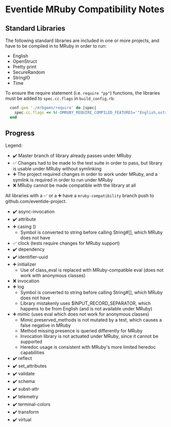 # Eventide MRuby Compatibility Notes

## Standard Libraries

The following standard libraries are included in one or more projects, and have to be compiled in to MRuby in order to run:

- English
- OpenStruct
- Pretty print
- SecureRandom
- StringIO
- Time

To ensure the require statement (i.e. `require "pp"`) functions, the libraries must be added to `spec.cc.flags` in `build_config.rb`:

```ruby
  conf.gem './mrbgems/require' do |spec|
    spec.cc.flags << %(-DMRUBY_REQUIRE_COMPILED_FEATURES='"English,ostruct,pp,securerandom,stringio,time"')
  end
```

## Progress

Legend:
- :heavy_check_mark: Master branch of library already passes under MRuby
- :white_check_mark: Changes had to be made to the test suite in order to pass, but library is usable under MRuby without symlinking
- :heavy_plus_sign: The project required changes in order to work under MRuby, and a symlink is required in order to run under MRuby
- :x: MRuby cannot be made compatible with the library at all

All libraries with a :white_check_mark: or a :heavy_plus_sign: have a `mruby-compatibility` branch push to github.com/eventide-project.

- :heavy_check_mark: async-invocation
- :heavy_check_mark: attribute
- :heavy_plus_sign: casing ()
  - Symbol is converted to string before calling String#[], which MRuby does not have
- :white_check_mark: clock (tests require changes for MRuby support)
- :heavy_check_mark: dependency
- :heavy_check_mark: identifier-uuid
- :heavy_plus_sign: initializer
  - Use of class_eval is replaced with MRuby-compatible eval (does not work with anonymous classes)
- :x: invocation
- :heavy_plus_sign: log
  - Symbol is converted to string before calling String#[], which MRuby does not have
  - Library mistakenly uses $INPUT_RECORD_SEPARATOR, which happens to be from English (and is not available under MRuby)
- :heavy_plus_sign: mimic (uses eval which does not work for anonymous classes)
  - Mimic.preserved_methods is not mutated by a test, which causes a false negative in MRuby
  - Method missing presence is queried differently for MRuby
  - Invocation library is not actuated under MRuby, since it cannot be supported
  - Heredoc usage is consistent with MRuby's more limited heredoc capabilities
- :heavy_check_mark: reflect
- :heavy_check_mark: set_attributes
- :heavy_check_mark: validate
- :heavy_check_mark: schema
- :heavy_check_mark: subst-attr
- :heavy_check_mark: telemetry
- :heavy_check_mark: terminal-colors
- :heavy_check_mark: transform
- :heavy_check_mark: virtual

